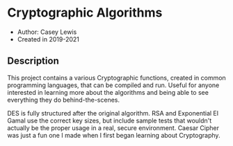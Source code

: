# Cryptographic Algorithms
* Author: Casey Lewis
* Created in 2019-2021

## Description
This project contains a various Cryptographic functions, created in
common programming languages, that can be compiled and run. Useful for anyone interested in learning more about the algorithms and being able to see everything they do behind-the-scenes.

DES is fully structured after the original algorithm. RSA and Exponential El Gamal use the correct key sizes, but include sample tests that wouldn't actually be the proper usage in a real, secure environment. Caesar Cipher was just a fun one I made when I first began learning about Cryptography.

